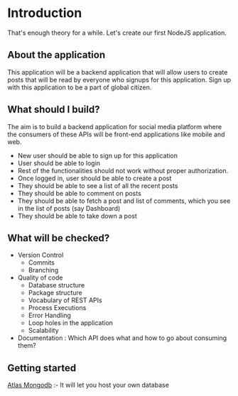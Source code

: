 # Introduction
That's enough theory for a while. Let's create our first NodeJS application.

## About the application
This application will be a backend application that will allow users to create posts that will be read by everyone who signups for this application. Sign up with this application to be a part of global citizen. 

## What should I build?
The aim is to build a backend application for social media platform where the consumers of these APIs will be front-end applications like mobile and web.
- New user should be able to sign up for this application
- User should be able to login
- Rest of the functionalities should not work without proper authorization.
- Once logged in, user should be able to create a post
- They should be able to see a list of all the recent posts
- They should be able to comment on posts
- They should be able to fetch a post and list of comments, which you see in the list of posts (say Dashboard)
- They should be able to take down a post

## What will be checked?
- Version Control
  - Commits
  - Branching
- Quality of code
  - Database structure
  - Package structure
  - Vocabulary of REST APIs
  - Process Executions
  - Error Handling
  - Loop holes in the application
  - Scalability
- Documentation : Which API does what and how to go about consuming them?
  
## Getting started
[Atlas Mongodb](https://www.mongodb.com/cloud) :- It will let you host your own database
